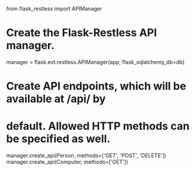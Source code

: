

from flask_restless import APIManager
# Create the Flask-Restless API manager.
manager = flask.ext.restless.APIManager(app, flask_sqlalchemy_db=db)

# Create API endpoints, which will be available at /api/<tablename> by
# default. Allowed HTTP methods can be specified as well.
manager.create_api(Person, methods=['GET', 'POST', 'DELETE'])
manager.create_api(Computer, methods=['GET'])